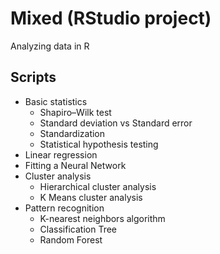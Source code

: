 # Mixed (RStudio project)
Analyzing data in R

## Scripts
* Basic statistics
    + Shapiro–Wilk test
    + Standard deviation vs Standard error
    + Standardization
    + Statistical hypothesis testing
* Linear regression
* Fitting a Neural Network
* Cluster analysis
    + Hierarchical cluster analysis
    + K Means cluster analysis
* Pattern recognition
    + K-nearest neighbors algorithm
    + Classification Tree
    + Random Forest